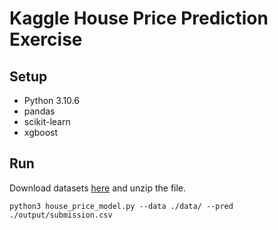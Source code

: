 # Kaggle House Price Prediction Exercise

## Setup
- Python 3.10.6
- pandas
- scikit-learn
- xgboost

## Run
Download datasets [here](https://www.kaggle.com/competitions/house-prices-advanced-regression-techniques/data) and unzip the file.

```shell
python3 house_price_model.py --data ./data/ --pred ./output/submission.csv
```
